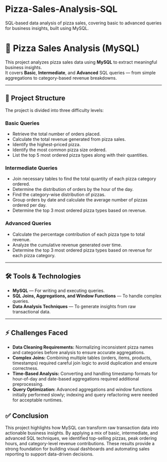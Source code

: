 # Pizza-Sales-Analysis-SQL
SQL-based data analysis of pizza sales, covering basic to advanced queries for business insights, built using MySQL.
# 🍕 Pizza Sales Analysis (MySQL)

This project analyzes pizza sales data using **MySQL** to extract meaningful business insights.  
It covers **Basic**, **Intermediate**, and **Advanced** SQL queries — from simple aggregations to category-based revenue breakdowns.

---

## 📂 Project Structure
The project is divided into three difficulty levels:

### **Basic Queries**
- Retrieve the total number of orders placed.
- Calculate the total revenue generated from pizza sales.
- Identify the highest-priced pizza.
- Identify the most common pizza size ordered.
- List the top 5 most ordered pizza types along with their quantities.

### **Intermediate Queries**
- Join necessary tables to find the total quantity of each pizza category ordered.
- Determine the distribution of orders by the hour of the day.
- Find the category-wise distribution of pizzas.
- Group orders by date and calculate the average number of pizzas ordered per day.
- Determine the top 3 most ordered pizza types based on revenue.

### **Advanced Queries**
- Calculate the percentage contribution of each pizza type to total revenue.
- Analyze the cumulative revenue generated over time.
- Determine the top 3 most ordered pizza types based on revenue for each pizza category.

---

## 🛠️ Tools & Technologies
- **MySQL** — For writing and executing queries.
- **SQL Joins, Aggregations, and Window Functions** — To handle complex queries.
- **Data Analysis Techniques** — To generate insights from raw transactional data.

---
<h2>⚡ Challenges Faced</h2>
<ul>
  <li><strong>Data Cleaning Requirements:</strong> Normalizing inconsistent pizza names and categories before analysis to ensure accurate aggregations.</li>
  <li><strong>Complex Joins:</strong> Combining multiple tables (orders, items, products, timestamps) required careful join logic to avoid duplication and ensure correctness.</li>
  <li><strong>Time-Based Analysis:</strong> Converting and handling timestamp formats for hour-of-day and date-based aggregations required additional preprocessing.</li>
  <li><strong>Query Optimization:</strong> Advanced aggregations and window functions initially performed slowly; indexing and query refactoring were needed for acceptable runtimes.</li>
</ul>

<h2>✅ Conclusion</h2>
<p>
  This project highlights how MySQL can transform raw transaction data into actionable business insights. By applying a mix of basic, intermediate, and advanced SQL techniques, we identified top-selling pizzas, peak ordering hours, and category-level revenue contributions. These results provide a strong foundation for building visual dashboards and automating sales reporting to support data-driven decisions.
</p>
